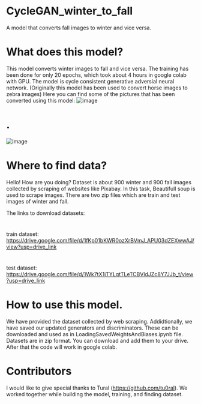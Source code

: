 # CycleGAN_winter_to_fall
A model that converts fall images to winter and vice versa.

# What does this model?
This model converts winter images to fall and vice versa. The training has been done for only 20 epochs,
which took about 4 hours in google colab with GPU.
The model is cycle consistent generative adversial neural network.
(Originally this model has been used to convert horse images to zebra images)
Here you can find some of the pictures that has been converted using this model:
![image](https://github.com/ravankhidirov/CycleGAN_winter_to_fall/assets/112794999/154ce5d9-c174-4540-84bc-7479dfa017f7)
# .
![image](https://github.com/ravankhidirov/CycleGAN_winter_to_fall/assets/112794999/e3b79ea3-7722-4924-921f-ba80b128d844)

# Where to find data?
Hello! How are you doing?
Dataset is about 900 winter and 900 fall images collected by scraping of websites like Pixabay.
In this task, Beautifull soup is used to scrape images. There are two zip files which are train and test images
of winter and fall.

The links to download datasets:
#
train dataset: https://drive.google.com/file/d/1fKp01bKWR0ozXrBVmJ_APU03dZEXwwAJ/view?usp=drive_link
#
test dataset: https://drive.google.com/file/d/1Wk7tX1jTYLqtTLeTCBVldJZc8Y7JJb_t/view?usp=drive_link

# How to use this model.
We have provided the dataset collected by web scraping. Addidtionally, we have saved our updated generators and discriminators.
These can be downloaded and used as in LoadingSavedWeightsAndBiases.ipynb file.
Datasets are in zip format. You can download and add them to your drive. After that the code will work in google colab.

# Contributors
I would like to give special thanks to Tural (https://github.com/tu0ral). We worked together while building the model, training, and finding dataset.



